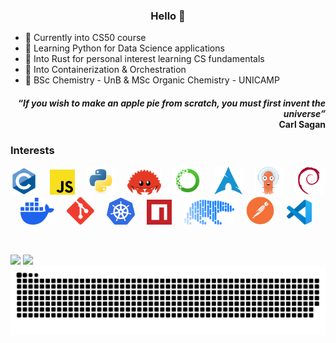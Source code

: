 <h3 align="center">Hello 👋</h3>

- 🌱 Currently into CS50 course
- 🐍 Learning Python for Data Science applications
- 🦀 Into Rust for personal interest learning CS fundamentals
- 🐳 Into Containerization & Orchestration  
- 🧪 BSc Chemistry - UnB & MSc Organic Chemistry - UNICAMP

<h4 align="right">“<em>If you wish to make an apple pie from scratch, you must first invent the universe”</em><br>Carl Sagan</h4>

<h3>Interests</h3>

<a title="C"><img src="assets/c.svg" alt="C lang" width="43"/></a> &nbsp; &nbsp;
<a href="https://www.javascript.com/" title="JavaScript" target="_blank" rel="noopener noreferrer"><img src="assets/javascript.svg" alt="JavaScript" width="40"/></a> &nbsp; &nbsp;
<a href="https://www.python.org/" title="Python" target="_blank" rel="noopener noreferrer"><img src="assets/python.svg" alt="python snakes" width="45"/></a> &nbsp; &nbsp;
<a href="https://www.rust-lang.org/" title="Ferris" target="_blank" rel="noopener noreferrer"><img src="assets/cuddlyferris.svg" alt="Ferris" height="40"/></a> &nbsp; &nbsp;
<a href="https://www.anaconda.com/" title="conda" target="_blank" rel="noopener noreferrer"><img src="assets/anaconda.svg" alt="anaconda" height="45"/></a> &nbsp; &nbsp;
<a href="https://archlinux.org/" title="Arch" target="_blank" rel="noopener noreferrer"><img src="assets/archlinux.svg" alt="Arch Linux" width="45"/></a> &nbsp; &nbsp;
<a href="https://argoproj.github.io/" title="Argo" target="_blank" rel="noopener noreferrer"><img src="assets/argocd.svg" alt="Argo" width="45"/></a> &nbsp; &nbsp;
<a href="hhttps://www.debian.org/" title="debian" target="_blank" rel="noopener noreferrer"><img src="assets/debian.svg" alt="debian" height="45"/></a> &nbsp; &nbsp;
<a href="https://www.docker.com/" title="docker" target="_blank" rel="noopener noreferrer"><img src="assets/docker.svg" alt="docker" height="43"/></a> &nbsp; &nbsp;
<a href="https://git-scm.com/" title="git" target="_blank" rel="noopener noreferrer"><img src="assets/git.svg" alt="git" width="44"/></a> &nbsp; &nbsp;
<a href="https://kubernetes.io/" title="K8s" target="_blank" rel="noopener noreferrer"><img src="assets/K8s.svg" alt="Kubernetes" width="45"/></a> &nbsp; &nbsp;
<a href="https://www.npmjs.com/" title="npm" target="_blank" rel="noopener noreferrer"><img src="assets/npm.svg" alt="npm" width="40"/></a> &nbsp; &nbsp;
<a href="https://pola.rs/" title="Polars" target="_blank" rel="noopener noreferrer"><img src="assets/polars.svg" alt="Polars" height="40"/></a> &nbsp; &nbsp;
<a href="https://www.postman.com/" title="Postman" target="_blank" rel="noopener noreferrer"><img src="assets/postman.svg" alt="Postman" height="45"/></a> &nbsp; &nbsp;
<a href="https://code.visualstudio.com/" title="VSCode" target="_blank" rel="noopener noreferrer"><img src="assets/vscode.svg" alt="VSCode" width="40"/></a>

&nbsp;

<!-- Status -->
<picture>
  <source
    srcset="https://github-readme-stats.vercel.app/api?username=bragasgambit&show_icons=true&theme=dark"
    media="(prefers-color-scheme: dark), (prefers-color-scheme: no-preference)"/>
  <source
    srcset="https://github-readme-stats.vercel.app/api?username=bragasgambit&show_icons=true"
    media="(prefers-color-scheme: light)"/>
  <img height="180em" src="https://github-readme-stats.vercel.app/api?username=bragasgambit&show_icons=true&include_all_commits=true&count_private=true"/>
</picture>

<!-- Top Langs -->

<picture>
  <source
    srcset="https://github-readme-stats.vercel.app/api/top-langs/?username=bragasgambit&show_icons=true&theme=dark&layout=compact"
    media="(prefers-color-scheme: dark), (prefers-color-scheme: no-preference)"/>
  <source
    srcset="https://github-readme-stats.vercel.app/api/top-langs/?username=bragasgambit&show_icons=true&layout=compact"
    media="(prefers-color-scheme: light)"/>
  <img height="180em" src="https://github-readme-stats.vercel.app/api/top-langs/?username=bragasgambit&show_icons=true&layout=compact"/>
</picture>

<!-- Snake grid -->
<picture align="center">
  <source
    media="(prefers-color-scheme: dark)" srcset="https://raw.githubusercontent.com/platane/platane/output/github-contribution-grid-snake-dark.svg"/>
  <source
    media="(prefers-color-scheme: light)" srcset="https://raw.githubusercontent.com/platane/platane/output/github-contribution-grid-snake.svg"/>
  <img alt="github-snake" src="https://raw.githubusercontent.com/platane/platane/output/github-contribution-grid-snake.svg"/>
</picture>
